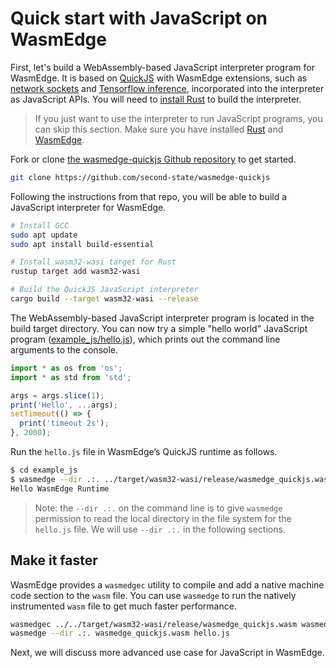 # Quick start with JavaScript on WasmEdge

First, let's build a WebAssembly-based JavaScript interpreter program for WasmEdge. It is based on [QuickJS](https://bellard.org/quickjs/) with WasmEdge extensions, such as [network sockets](https://github.com/second-state/wasmedge_wasi_socket) and [Tensorflow inference](https://www.secondstate.io/articles/wasi-tensorflow/), incorporated into the interpreter as JavaScript APIs. You will need to [install Rust](https://www.rust-lang.org/tools/install) to build the interpreter.

> If you just want to use the interpreter to run JavaScript programs, you can skip this section. Make sure you have installed [Rust](https://www.rust-lang.org/tools/install) and [WasmEdge](../../start/install.md).

Fork or clone [the wasmedge-quickjs Github repository](https://github.com/second-state/wasmedge-quickjs) to get started.

```bash
git clone https://github.com/second-state/wasmedge-quickjs
```

Following the instructions from that repo, you will be able to build a JavaScript interpreter for WasmEdge.

```bash
# Install GCC
sudo apt update
sudo apt install build-essential

# Install wasm32-wasi target for Rust
rustup target add wasm32-wasi

# Build the QuickJS JavaScript interpreter
cargo build --target wasm32-wasi --release
```

The WebAssembly-based JavaScript interpreter program is located in the build target directory. You can now try a simple "hello world" JavaScript program ([example_js/hello.js](https://github.com/second-state/wasmedge-quickjs/blob/main/example_js/hello.js)), which prints out the command line arguments to the console.

```javascript
import * as os from 'os';
import * as std from 'std';

args = args.slice(1);
print('Hello', ...args);
setTimeout(() => {
  print('timeout 2s');
}, 2000);
```

Run the `hello.js` file in WasmEdge’s QuickJS runtime as follows.

```bash
$ cd example_js
$ wasmedge --dir .:. ../target/wasm32-wasi/release/wasmedge_quickjs.wasm hello.js WasmEdge Runtime
Hello WasmEdge Runtime
```

> Note: the `--dir .:.` on the command line is to give `wasmedge` permission to read the local directory in the file system for the `hello.js` file. We will use  `--dir .:.` in the following sections.

## Make it faster

WasmEdge provides a `wasmedgec` utility to compile and add a native machine code section to the `wasm` file. You can use `wasmedge` to run the natively instrumented `wasm` file to get much faster performance.

```bash
wasmedgec ../../target/wasm32-wasi/release/wasmedge_quickjs.wasm wasmedge_quickjs.wasm
wasmedge --dir .:. wasmedge_quickjs.wasm hello.js
```

Next, we will discuss more advanced use case for JavaScript in WasmEdge.
